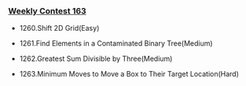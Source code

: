 ### [Weekly Contest 163](https://leetcode.com/contest/weekly-contest-163)

- 1260.Shift 2D Grid(Easy)

- 1261.Find Elements in a Contaminated Binary Tree(Medium)

- 1262.Greatest Sum Divisible by Three(Medium)

- 1263.Minimum Moves to Move a Box to Their Target Location(Hard)

